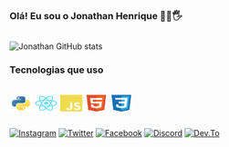 ### Olá! Eu sou o Jonathan Henrique 👨‍💻🖐️
##

![Jonathan GitHub stats](https://github-readme-stats.vercel.app/api?username=oJonathanrick&show_icons=true&theme=dracula)



### Tecnologias que uso

<div style="display: inline_block"><br>
  <img align="center" alt="Rafa-Python" height="30" width="40" src="https://raw.githubusercontent.com/devicons/devicon/master/icons/python/python-original.svg">
  <img align="center" alt="Rafa-React" height="30" width="40" src="https://raw.githubusercontent.com/devicons/devicon/master/icons/react/react-original.svg">
  <img align="center" alt="Rafa-Js" height="30" width="40" src="https://raw.githubusercontent.com/devicons/devicon/master/icons/javascript/javascript-plain.svg">
  <img align="center" alt="Rafa-HTML" height="30" width="40" src="https://raw.githubusercontent.com/devicons/devicon/master/icons/html5/html5-original.svg">
  <img align="center" alt="Rafa-CSS" height="30" width="40" src="https://raw.githubusercontent.com/devicons/devicon/master/icons/css3/css3-original.svg">
</div>

## 
[![Instagram](https://img.shields.io/badge/Instagram-E4405F?style=for-the-badge&logo=instagram&logoColor=white)](https://www.instagram.com/jonathan_henriquew/)
[![Twitter](https://img.shields.io/badge/Twitter-1DA1F2?style=for-the-badge&logo=twitter&logoColor=white)](https://twitter.com/ojonathanrick)
[![Facebook](https://img.shields.io/badge/Facebook-1877F2?style=for-the-badge&logo=facebook&logoColor=white)](https://www.facebook.com/jonathanrickw/)
[![Discord](https://img.shields.io/badge/Discord-7289DA?style=for-the-badge&logo=discord&logoColor=white)](https://discord.com/channels/jonathanricky#7543)
[![Dev.To](https://img.shields.io/badge/dev.to-0A0A0A?style=for-the-badge&logo=dev.to&logoColor=white)](https://dev.to/ojonathanrick)
